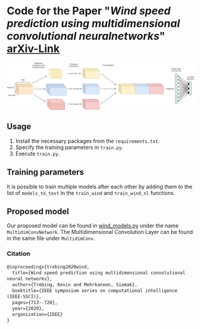 # Code for the Paper "*Wind speed prediction using multidimensional convolutional neuralnetworks*" [arXiv-Link](https://arxiv.org/abs/2007.12567)

![Multidimensional Convolution](models-MultiDim.png)

## Usage
1. Install the necessary packages from the `requirements.txt`.
2. Specify the training parameters in `train.py`.
3. Execute `train.py`.

## Training parameters
It is possible to train multiple models after each other by adding them to the list of `models_to_test` in the `train_wind` and `train_wind_nl` functions.

## Proposed model
Our proposed model can be found in [wind_models.py](models/wind_models.py) under the name `MultidimConvNetwork`. The Multidimensional Convolution Layer can be found in the same file under `MultidimConv`.
 
 ### Citation   
```
@inproceedings{trebing2020wind,
  title={Wind speed prediction using multidimensional convolutional neural networks},
  author={Trebing, Kevin and Mehrkanoon, Siamak},
  booktitle={IEEE symposium series on computational intelligence (IEEE-SSCI)},
  pages={713--720},
  year={2020},
  organization={IEEE}
}
```   
